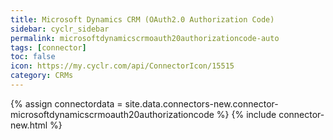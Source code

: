 ```yaml
---
title: Microsoft Dynamics CRM (OAuth2.0 Authorization Code)
sidebar: cyclr_sidebar
permalink: microsoftdynamicscrmoauth20authorizationcode-auto
tags: [connector]
toc: false
icon: https://my.cyclr.com/api/ConnectorIcon/15515
category: CRMs
---
```

{% assign connectordata = site.data.connectors-new.connector-microsoftdynamicscrmoauth20authorizationcode %}
{% include connector-new.html %}	